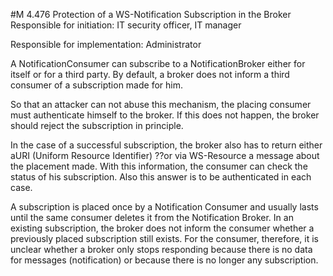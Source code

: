 #M 4.476 Protection of a WS-Notification Subscription in the Broker
Responsible for initiation: IT security officer, IT manager

Responsible for implementation: Administrator

A NotificationConsumer can subscribe to a NotificationBroker either for itself or for a third party. By default, a broker does not inform a third consumer of a subscription made for him.

So that an attacker can not abuse this mechanism, the placing consumer must authenticate himself to the broker. If this does not happen, the broker should reject the subscription in principle.

In the case of a successful subscription, the broker also has to return either aURI (Uniform Resource Identifier) ??or via WS-Resource a message about the placement made. With this information, the consumer can check the status of his subscription. Also this answer is to be authenticated in each case.

A subscription is placed once by a Notification Consumer and usually lasts until the same consumer deletes it from the Notification Broker. In an existing subscription, the broker does not inform the consumer whether a previously placed subscription still exists. For the consumer, therefore, it is unclear whether a broker only stops responding because there is no data for messages (notification) or because there is no longer any subscription.



